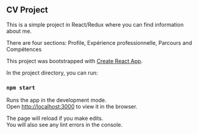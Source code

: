 ## CV Project


This is a simple project in React/Redux where you can find information about me.

There are four sections: Profile, Expérience professionnelle, Parcours and Compétences

This project was bootstrapped with [Create React App](https://github.com/facebook/create-react-app).




In the project directory, you can run:

### `npm start`

Runs the app in the development mode.<br />
Open [http://localhost:3000](http://localhost:3000) to view it in the browser.

The page will reload if you make edits.<br />
You will also see any lint errors in the console.


